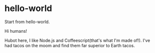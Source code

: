 # hello-world
Start from hello-world.

Hi humans!

Hubot here, I like Node.js and Coffeescript(that's what I'm made of!).
I've had tacos on the moom and find them far superior to Earth tacos.
